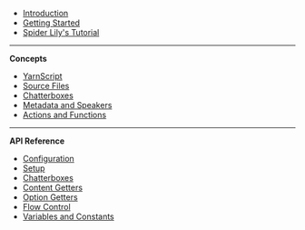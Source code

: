 -   [Introduction](README)
-   [Getting Started](getting-started)
-   [Spider Lily's Tutorial](https://spiderlilystudios.medium.com/chatterbox-branching-dialogue-for-game-maker-studio-2-6834b4452f3b)

---

**Concepts**

-   [YarnScript](concept-yarn-script)
-   [Source Files](concept-source-files)
-   [Chatterboxes](concept-chatterboxes)
-   [Metadata and Speakers](concept-metadata-and-speakers)
-   [Actions and Functions](concept-actions-functions)

---

**API Reference**

-   [Configuration](reference-configuration)
-   [Setup](reference-setup)
-   [Chatterboxes](reference-chatterboxes)
-   [Content Getters](reference-content-getters)
-   [Option Getters](reference-option-getters)
-   [Flow Control](reference-flow)
-   [Variables and Constants](reference-variables)